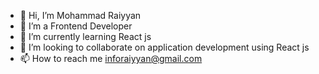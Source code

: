- 👋 Hi, I’m Mohammad Raiyyan
- 👀 I’m a Frontend Developer
- 🌱 I’m currently learning React js
- 💞️ I’m looking to collaborate on application development using React js
- 📫 How to reach me  inforaiyyan@gmail.com

<!---
2raiyyan1khan/2raiyyan1khan is a ✨ special ✨ repository because its `README.md` (this file) appears on your GitHub profile.
You can click the Preview link to take a look at your changes.
--->
